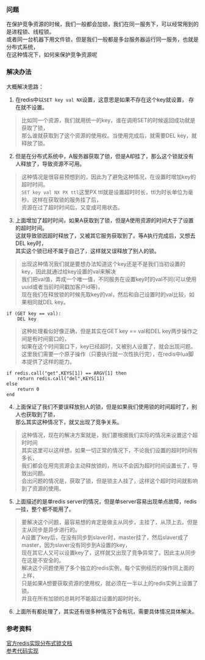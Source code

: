 ### 问题
在保护竞争资源的时候，我们一般都会加锁，我们在同一服务下，可以经常用到的是进程锁、线程锁。  
或者同一台机器下用文件锁，但是我们一般都是多台服务器运行同一服务，也就是分布式系统，  
在这种情况下，如何来保护竞争资源呢  

### 解决办法
大概解决思路：
1. 在redis中以```SET key val NX```设置，这意思是如果不存在这个key就设置，  存在就不设置。
> 比如同一个资源，我们就用统一的key，谁在调用SET的时候返回成功就是获取了锁，  
> 那么谁就获取到了这个资源的使用权。当使用完成后，就需要DEL key，就释放了锁。

2. 但是在分布式系统中，A服务器获取了锁，但是A却挂了，那么这个锁就没有人释放了，导致资源不可用。
> 这种情况是很容易预想到的，因此为了避免这种情况，在设置时增加key的超时时间。  
> ```SET key val NX PX ttl```这里PX ttl就是设置超时时长，ttl为时长单位为毫秒。这样在获取锁的服务挂了后，  
> 资源在过了超时时间后，又变成可用状态。 

3. 上面增加了超时时间，如果A获取到了锁，但是A使用资源的时间大于了设置的超时时间。  
这就导致锁因超时释放了，又被其它服务获取到了。等A执行完成后，又想去DEL key时，  
其实这个锁已经不属于自己了，这样就又误释放了别人的锁。  
> 出现这种情况我们就是要想办法知道这个key还是不是我们当初设置的key，因此就通过给key设置的val来解决  
> 我们把val值，弄成一个唯一值，不同服务在设置key时的val不同(可以使用uuid或者当前时间戳加客户id等)，  
> 现在我们在释放锁的时候先取key的val，然后和自己设置时的val比较，如果相同就DEL key。  

```
if (GET key == val):
    DEL key
```
> 这种处理看似好像正确，但是其实在GET key == val和DEL key两步操作之间是有时间窗口的，  
> 如果在这个时间窗口下，key已经超时，又被别人设置了，就会出现问题。  
> 这里我们需要一个原子操作（只要执行就一次性执行完），在redis中lua脚本提供了这样的能力。  

```
if redis.call("get",KEYS[1]) == ARGV[1] then
    return redis.call("del",KEYS[1])
else
    return 0
end
```
4. 上面保证了我们不要误释放别人的锁，但是如果我们使用锁的时间超时了，别人也获取到了锁，  
那么其实这种情况下，就又出现了竞争关系。
> 这种情况，现在的解决方案就是，我们要根据我们实际的情况来设置这个超时时间  
> 其实这里可以这样想，如果一切正常的情况下，不论我们设置的超时时间有多长，  
> 我们都会在用完资源会主动释放锁的，所以不会因为超时时间设置长了，导致出问题。  
> 会出问题的情况是，获取了锁，但是锁主人挂了，这样这个超时时间就影响到了资源的使用。  

5. 上面描述的是单redis server的情况，但是单server容易出现单点故障，redis一挂，整个都不能用了。  
> 要解决这个问题，最容易想的肯定是做主从同步，主挂了，从顶上去。但是主从同步是异步进行的。  
> A设置了key后，在没有同步到slaver时，master挂了，然后slaver成了master，因为slaver没有同步到A设置的key，  
> 现在其它人又可以设置key了，这样就又出现了竞争异常了。因此主从同步在这是不安全的。  
> 解决这个问题使用了多个独立的redis实例，每个实例经历的操作同上面的上样，  
> 只是如果A想要获取资源的使用权，就必须在一半以上的redis实例上设置了锁。  
> 并且在所有加锁的总耗时不能超过设置的超时时长。  

6. 上面所有都处理了，其实还有很多种情况下会有坑，需要具体情况具体解决。  

### 参考资料
[官方redis实现分布式锁文档](https://redis.io/topics/distlock)  
[参考代码实现](https://github.com/SPSCommerce/redlock-py)  
